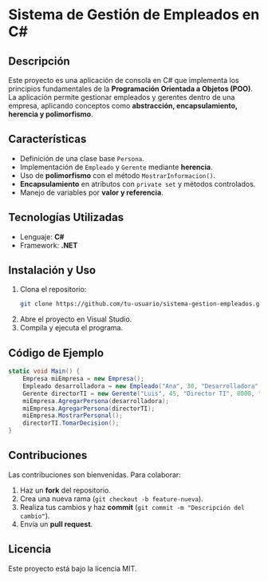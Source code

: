 # Sistema de Gestión de Empleados en C#

## Descripción
Este proyecto es una aplicación de consola en C# que implementa los principios fundamentales de la **Programación Orientada a Objetos (POO)**. La aplicación permite gestionar empleados y gerentes dentro de una empresa, aplicando conceptos como **abstracción, encapsulamiento, herencia y polimorfismo**.

## Características
- Definición de una clase base `Persona`.
- Implementación de `Empleado` y `Gerente` mediante **herencia**.
- Uso de **polimorfismo** con el método `MostrarInformacion()`.
- **Encapsulamiento** en atributos con `private set` y métodos controlados.
- Manejo de variables por **valor y referencia**.

## Tecnologías Utilizadas
- Lenguaje: **C#**
- Framework: **.NET**

## Instalación y Uso
1. Clona el repositorio:
   ```bash
   git clone https://github.com/tu-usuario/sistema-gestion-empleados.git
   ```
2. Abre el proyecto en Visual Studio.
3. Compila y ejecuta el programa.

## Código de Ejemplo
```csharp
static void Main() {
    Empresa miEmpresa = new Empresa();
    Empleado desarrolladora = new Empleado("Ana", 30, "Desarrolladora", 4000);
    Gerente directorTI = new Gerente("Luis", 45, "Director TI", 8000, "Tecnología");
    miEmpresa.AgregarPersona(desarrolladora);
    miEmpresa.AgregarPersona(directorTI);
    miEmpresa.MostrarPersonal();
    directorTI.TomarDecision();
}
```

## Contribuciones
Las contribuciones son bienvenidas. Para colaborar:
1. Haz un **fork** del repositorio.
2. Crea una nueva rama (`git checkout -b feature-nueva`).
3. Realiza tus cambios y haz **commit** (`git commit -m "Descripción del cambio"`).
4. Envía un **pull request**.

## Licencia
Este proyecto está bajo la licencia MIT.

